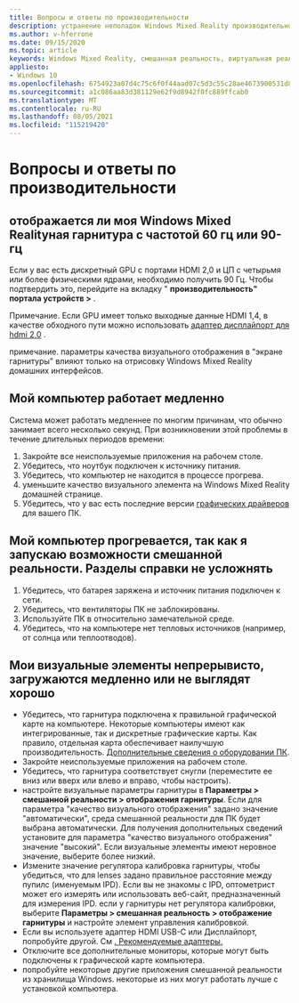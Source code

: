 ```yaml
---
title: Вопросы и ответы по производительности
description: устранение неполадок Windows Mixed Reality производительности, которые выходят за рамки стандартной документации по поддержке пользователей.
ms.author: v-hferrone
ms.date: 09/15/2020
ms.topic: article
keywords: Windows Mixed Reality, смешанная реальность, виртуальная реальность, VR, MR, устранение неполадок, ошибки, справка, поддержка, производительность
appliesto:
- Windows 10
ms.openlocfilehash: 6754923a07d4c75c6f0f44aad07c5d3c55c28ae4673900531d8a4af663d9e7c2
ms.sourcegitcommit: a1c086aa83d381129e62f9d8942f0fc889ffcab0
ms.translationtype: MT
ms.contentlocale: ru-RU
ms.lasthandoff: 08/05/2021
ms.locfileid: "115219420"
---
```

# <a name="performance-faqs"></a>Вопросы и ответы по производительности

## <a name="is-my-windows-mixed-reality-headset-rendering-at-60-hz-or-90-hz-framerate"></a>отображается ли моя Windows Mixed Realityная гарнитура с частотой 60 гц или 90-гц

Если у вас есть дискретный GPU с портами HDMI 2,0 и ЦП с четырьмя или более физическими ядрами, необходимо получить 90 Гц. Чтобы подтвердить это, перейдите на вкладку " **производительность" портала устройств >** .

Примечание. Если GPU имеет только выходные данные HDMI 1,4, в качестве обходного пути можно использовать [адаптер дисплайпорт для hdmi 2,0](recommended-adapters-for-windows-mixed-reality-capable-pcs.md) .

примечание. параметры качества визуального отображения в "экране гарнитуры" влияют только на отрисовку Windows Mixed Reality домашних интерфейсов.

## <a name="my-pc-is-running-slowly"></a>Мой компьютер работает медленно

Система может работать медленнее по многим причинам, что обычно занимает всего несколько секунд. При возникновении этой проблемы в течение длительных периодов времени:

1. Закройте все неиспользуемые приложения на рабочем столе.
2. Убедитесь, что ноутбук подключен к источнику питания.
3. Убедитесь, что компьютер не находится в процессе прогрева.
4. уменьшите качество визуального элемента на Windows Mixed Reality домашней странице.
5. Убедитесь, что у вас есть последние версии [графических драйверов](other-questions.md#my-graphics-driver-isnt-supported-im-getting-graphics-driver-failure-errors) для вашего ПК.

## <a name="my-pc-is-warming-up-as-i-run-the-mixed-reality-experiences-how-do-i-keep-it-cool"></a>Мой компьютер прогревается, так как я запускаю возможности смешанной реальности. Разделы справки не усложнять

1. Убедитесь, что батарея заряжена и источник питания подключен к сети.
2. Убедитесь, что вентиляторы ПК не заблокированы.
3. Используйте ПК в относительно замечательной среде.
4. Убедитесь, что на компьютере нет тепловых источников (например, от солнца или теплоотводов).

## <a name="my-visuals-are-choppy-load-slowly-or-dont-look-good"></a>Мои визуальные элементы непрерывисто, загружаются медленно или не выглядят хорошо

* Убедитесь, что гарнитура подключена к правильной графической карте на компьютере. Некоторые компьютеры имеют как интегрированные, так и дискретные графические карты. Как правило, отдельная карта обеспечивает наилучшую производительность. [Дополнительные сведения о оборудовании ПК](windows-mixed-reality-minimum-pc-hardware-compatibility-guidelines.md).
* Закройте неиспользуемые приложения на рабочем столе.
* Убедитесь, что гарнитура соответствует снугли (переместите ее вниз или вверх или влево и вправо, чтобы настроить).
* настройте визуальные параметры гарнитуры в **Параметры > смешанной реальности > отображения гарнитуры**. Если для параметра "качество визуального отображения" задано значение "автоматически", среда смешанной реальности для ПК будет выбрана автоматически. Для получения дополнительных сведений установите для параметра "качество визуального отображения" значение "высокий". Если визуальные элементы имеют неровное значение, выберите более низкий.
* Измените значение регулятора калибровка гарнитуры, чтобы убедиться, что для lenses задано правильное расстояние между пупилс (именуемым IPD). Если вы не знакомы с IPD, оптометрист может его измерять или использовать веб-сайт, предназначенный для измерения IPD. если у гарнитуры нет регулятора калибровки, выберите **Параметры > смешанная реальность > отображение гарнитуры** и настройте элемент управления калибровкой.
* Если вы используете адаптер HDMI USB-C или Дисплайпорт, попробуйте другой. См [. Рекомендуемые адаптеры.](recommended-adapters-for-windows-mixed-reality-capable-pcs.md)
* Отключите все дополнительные мониторы, которые могут быть подключены к графической карте компьютера.
* попробуйте некоторые другие приложения смешанной реальности из хранилища Windows. некоторые из них могут работать лучше с установкой компьютера.
